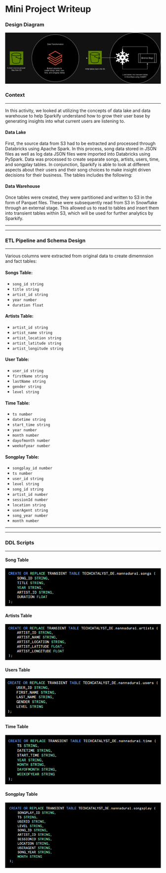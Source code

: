 # Mini Project Writeup

### Design Diagram

![design diagram](datalake.png)

### Context 
---
<p>
  In this activity, we looked at utilizing the concepts of data lake and data warehouse to help Sparkify understand how to grow their user base by generating insights into what current users are listening to.
</p>  

#### Data Lake

<p>
First, the source data from S3 had to be extracted and processed through Databricks using Apache Spark. In this process, song data stored in JSON files as well as log data JSON files were imported into Databricks using PySpark. Data was processed to create separate songs, artists, users, time, and songplay tables. In conjunction, Sparkify is able to look at different aspects about their users and their song choices to make insight driven decisions for their business. The tables includes the following:
</p>

#### Data Warehouse

<p>
Once tables were created, they were partitioned and written to S3 in the form of Parquet files. These were subsequently read from S3 in Snowflake through an external stage. This allowed us to read to tables and insert them into transient tables within S3, which will be used for further analytics by Sparkify.
</p>

---
---

### ETL Pipeline and Schema Design

---

Various columns were extracted from original data to create dimemnsion and fact tables:

#### Songs Table:
* <code>song_id string</code>
* <code>title string</code>
* <code>artist_id string</code>
* <code>year number</code>
* <code>duration float</code>

#### Artists Table:
* <code>artist_id string</code>
* <code>artist_name string</code>
* <code>artist_location string</code>
* <code>artist_latitude string</code>
* <code>artist_longitude string</code>

#### User Table:
* <code>user_id string</code>
* <code>firstName string</code>
* <code>lastName string</code>
* <code>gender string</code>
* <code>level string</code>

#### Time Table:
* <code>ts number</code>
* <code>datetime string</code>
* <code>start_time string</code>
* <code>year number</code>
* <code>month number</code>
* <code>dayofmonth number</code>
* <code>weekofyear number</code>

#### Songplay Table:
* <code>songplay_id number</code>
* <code>ts number</code>
* <code>user_id string</code>
* <code>level string</code>
* <code>song_id string</code>
* <code>artist_id number</code>
* <code>sessionId number</code>
* <code>location string</code>
* <code>userAgent string</code>
* <code>song_year number</code>
* <code>month number</code>

---
---

### DDL Scripts
---

#### Song Table
![ddl-song](ddl1.PNG)

#### Artists Table
![ddl-artists](ddl2.PNG)

#### Users Table
![ddl-users](ddl3.PNG)

#### Time Table
![ddl-time](ddl4.PNG)

#### Songplay Table
![ddl-songplay](ddl5.PNG)





